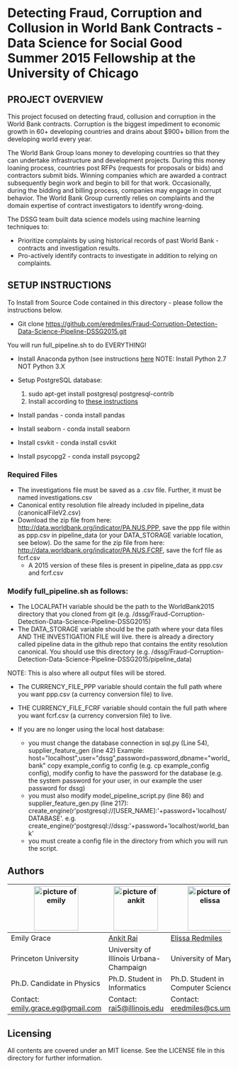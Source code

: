 # Detecting Fraud, Corruption and Collusion in World Bank Contracts - Data Science for Social Good Summer 2015 Fellowship at the University of Chicago

## PROJECT OVERVIEW
This project focused on detecting fraud, collusion and corruption in the World Bank contracts. Corruption is the biggest impediment to economic growth in 60+ developing countries and drains about $900+ billion from the developing world every year.

The World Bank Group loans money to developing countries so that they can undertake infrastructure and development projects. During this money loaning process, countries post RFPs (requests for proposals or bids) and contractors submit bids. Winning companies which are awarded a contract subsequently begin work and begin to bill for that work. Occasionally, during the bidding and billing process, companies may engage in corrupt behavior. The World Bank Group currently relies on complaints  and the domain expertise of contract investigators to identify wrong-doing. 

The DSSG team built data science models using machine learning techniques to:
- Prioritize complaints by using historical records of past World Bank - contracts and investigation results.
- Pro-actively identify contracts to investigate in addition to relying on complaints.

## SETUP INSTRUCTIONS
To Install from Source Code contained in this directory - please follow the instructions below.

- Git clone https://github.com/eredmiles/Fraud-Corruption-Detection-Data-Science-Pipeline-DSSG2015.git

You will run full_pipeline.sh to do EVERYTHING!

- Install Anaconda python (see instructions [here](http://docs.continuum.io/anaconda/install#linux-install)
NOTE: Install Python 2.7 NOT Python 3.X
- Setup PostgreSQL database:
	1. sudo apt-get install postgresql postgresql-contrib
	2. Install according to [these instructions](https://help.ubuntu.com/community/PostgreSQL#Alternative_Server_Setup)

- Install pandas - conda install pandas
- Install seaborn - conda install seaborn
- Install csvkit - conda install csvkit
- Install psycopg2 - conda install psycopg2

### Required Files
- The investigations file must be saved as a .csv file. Further, it must be named investigations.csv
- Canonical entity resolution file already included in pipeline_data (canonicalFileV2.csv)
- Download the zip file from here: http://data.worldbank.org/indicator/PA.NUS.PPP, save the ppp file within as ppp.csv in pipeline_data (or your DATA_STORAGE variable location, see below). Do the same for the zip file from here: http://data.worldbank.org/indicator/PA.NUS.FCRF, save the fcrf file as fcrf.csv
    - A 2015 version of these files is present in pipeline_data as ppp.csv and fcrf.csv


### Modify full_pipeline.sh as follows:
- The LOCALPATH variable should be the path to the WorldBank2015 directory that you cloned from git (e.g. /dssg/Fraud-Corruption-Detection-Data-Science-Pipeline-DSSG2015)
- The DATA_STORAGE variable should be the path where your data files AND THE INVESTIGATION FILE will live. there is already a directory called pipeline data in the github repo that contains the entity resolution canonical. You should use this directory (e.g. /dssg/Fraud-Corruption-Detection-Data-Science-Pipeline-DSSG2015/pipeline_data)

NOTE: This is also where all output files will be stored.
- The CURRENCY_FILE_PPP variable should contain the full path where you want ppp.csv (a currency conversion file) to live.
- THE CURRENCY_FILE_FCRF variable should contain the full path where you want fcrf.csv (a currency conversion file) to live.

- If you are no longer using the local host database:
    - you must change the database connection in sql.py (Line 54), supplier_feature_gen (line 42)
   Example:    host="localhost",user="dssg",password=password,dbname="world_bank"
   copy example_config to config (e.g. cp example_config config), modify config to have the password for the database (e.g. the system password for your user, in our example the user password for dssg)
    - you must also modify model_pipeline_script.py (line 86) and supplier_feature_gen.py (line 217): create_engine(r'postgresql://[USER_NAME]:'+password+'localhost/DATABASE'. e.g. create_engine(r'postgresql://dssg:'+password+'localhost/world_bank'
    - you must create a config file in the directory from which you will run the script.

## Authors
<img src="http://dssg.io/img/people/Grace.jpg" alt="picture of emily" height="100px" width="100px"/>|<img src="http://dssg.io/img/people/Rai.jpg" alt="picture of ankit"  height="100px" width="100px"/>|<img src="http://dssg.io/img/people/Redmiles.png" alt="picture of elissa"  height="100px" width="100px"/>
-------------------------------|--------------------------------------------|------------------------------------------------
Emily Grace | [Ankit Rai](https://www.linkedin.com/pub/ankit-rai/14/836/116) | [Elissa Redmiles](https://cs.umd.edu/~eredmiles)
Princeton University | University of Illinois Urbana-Champaign | University of Maryland
Ph.D. Candidate in Physics | Ph.D. Student in Informatics | Ph.D. Student in Computer Science
Contact: emily.grace.eg@gmail.com | Contact: rai5@illinois.edu | Contact: eredmiles@cs.umd.edu

## Licensing
All contents are covered under an MIT license. See the LICENSE file in this directory for further information.
